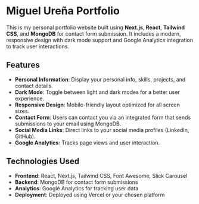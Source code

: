 # Miguel Ureña Portfolio

This is my personal portfolio website built using **Next.js**, **React**, **Tailwind CSS**, and **MongoDB** for contact form submission. It includes a modern, responsive design with dark mode support and Google Analytics integration to track user interactions.

## Features

- **Personal Information**: Display your personal info, skills, projects, and contact details.
- **Dark Mode**: Toggle between light and dark modes for a better user experience.
- **Responsive Design**: Mobile-friendly layout optimized for all screen sizes.
- **Contact Form**: Users can contact you via an integrated form that sends submissions to your email using MongoDB.
- **Social Media Links**: Direct links to your social media profiles (LinkedIn, GitHub).
- **Google Analytics**: Tracks page views and user interaction.

## Technologies Used

- **Frontend**: React, Next.js, Tailwind CSS, Font Awesome, Slick Carousel
- **Backend**: MongoDB for contact form submissions
- **Analytics**: Google Analytics for tracking user data
- **Deployment**: Deployed using Vercel or your chosen platform

